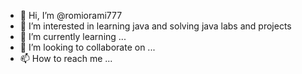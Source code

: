 - 👋 Hi, I’m @romiorami777
- 👀 I’m interested in learning java and solving java labs and projects 
- 🌱 I’m currently learning ...
- 💞️ I’m looking to collaborate on ...
- 📫 How to reach me ...

<!---
romiorami777/romiorami777 is a ✨ special ✨ repository because its `README.md` (this file) appears on your GitHub profile.
You can click the Preview link to take a look at your changes.
--->
